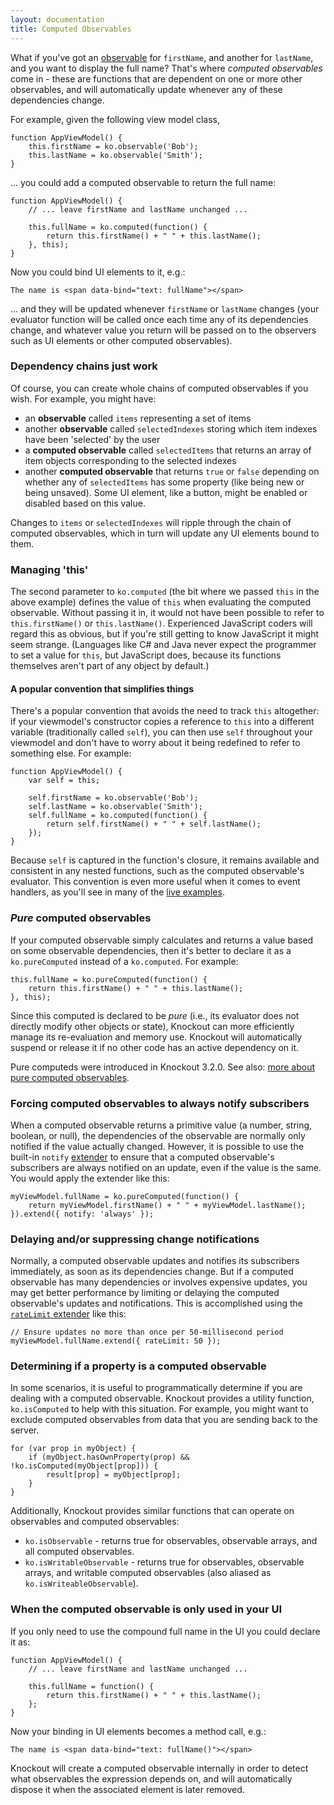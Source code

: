 ```yaml
---
layout: documentation
title: Computed Observables
---
```


What if you've got an [observable](observables.html) for `firstName`, and another for `lastName`, and you want to display the full name? That's where *computed observables* come in - these are functions that are dependent on one or more other observables, and will automatically update whenever any of these dependencies change.

For example, given the following view model class,

    function AppViewModel() {
        this.firstName = ko.observable('Bob');
        this.lastName = ko.observable('Smith');
    }

... you could add a computed observable to return the full name:

    function AppViewModel() {
        // ... leave firstName and lastName unchanged ...

        this.fullName = ko.computed(function() {
            return this.firstName() + " " + this.lastName();
        }, this);
    }

Now you could bind UI elements to it, e.g.:

    The name is <span data-bind="text: fullName"></span>

... and they will be updated whenever `firstName` or `lastName` changes (your evaluator function will be called once each time any of its dependencies change, and whatever value you return will be passed on to the observers such as UI elements or other computed observables).

### Dependency chains just work

Of course, you can create whole chains of computed observables if you wish. For example, you might have:

* an **observable** called `items` representing a set of items
* another **observable** called `selectedIndexes` storing which item indexes have been 'selected' by the user
* a **computed observable** called `selectedItems` that returns an array of item objects corresponding to the selected indexes
* another **computed observable** that returns `true` or `false` depending on whether any of `selectedItems` has some property (like being new or being unsaved). Some UI element, like a button, might be enabled or disabled based on this value.

Changes to `items` or `selectedIndexes` will ripple through the chain of computed observables, which in turn will update any UI elements bound to them.

### Managing 'this'

The second parameter to `ko.computed` (the bit where we passed `this` in the above example) defines the value of `this` when evaluating the computed observable. Without passing it in, it would not have been possible to refer to `this.firstName()` or `this.lastName()`. Experienced JavaScript coders will regard this as obvious, but if you're still getting to know JavaScript it might seem strange. (Languages like C# and Java never expect the programmer to set a value for `this`, but JavaScript does, because its functions themselves aren't part of any object by default.)

#### A popular convention that simplifies things

There's a popular convention that avoids the need to track `this` altogether: if your viewmodel's constructor copies a reference to `this` into a different variable (traditionally called `self`), you can then use `self` throughout your viewmodel and don't have to worry about it being redefined to refer to something else. For example:

    function AppViewModel() {
        var self = this;

        self.firstName = ko.observable('Bob');
        self.lastName = ko.observable('Smith');
        self.fullName = ko.computed(function() {
            return self.firstName() + " " + self.lastName();
        });
    }

Because `self` is captured in the function's closure, it remains available and consistent in any nested functions, such as the computed observable's evaluator. This convention is even more useful when it comes to event handlers, as you'll see in many of the [live examples](../examples/).

### *Pure* computed observables

If your computed observable simply calculates and returns a value based on some observable dependencies, then it's better to declare it as a `ko.pureComputed` instead of a `ko.computed`. For example:

    this.fullName = ko.pureComputed(function() {
        return this.firstName() + " " + this.lastName();
    }, this);

Since this computed is declared to be *pure* (i.e., its evaluator does not directly modify other objects or state), Knockout can more efficiently manage its re-evaluation and memory use. Knockout will automatically suspend or release it if no other code has an active dependency on it.

Pure computeds were introduced in Knockout 3.2.0. See also: [more about pure computed observables](computed-pure.html).

### Forcing computed observables to always notify subscribers

When a computed observable returns a primitive value (a number, string, boolean, or null), the dependencies of the observable are normally only notified if the value actually changed. However, it is possible to use the built-in `notify` [extender](extenders.html) to ensure that a computed observable's subscribers are always notified on an update, even if the value is the same. You would apply the extender like this:

    myViewModel.fullName = ko.pureComputed(function() {
        return myViewModel.firstName() + " " + myViewModel.lastName();
    }).extend({ notify: 'always' });

### Delaying and/or suppressing change notifications

Normally, a computed observable updates and notifies its subscribers immediately, as soon as its dependencies change. But if a computed observable has many dependencies or involves expensive updates, you may get better performance by limiting or delaying the computed observable's updates and notifications. This is accomplished using the [`rateLimit` extender](rateLimit-observable.html) like this:

    // Ensure updates no more than once per 50-millisecond period
    myViewModel.fullName.extend({ rateLimit: 50 });

### Determining if a property is a computed observable

In some scenarios, it is useful to programmatically determine if you are dealing with a computed observable. Knockout provides a utility function, `ko.isComputed` to help with this situation. For example, you might want to exclude computed observables from data that you are sending back to the server.

    for (var prop in myObject) {
        if (myObject.hasOwnProperty(prop) && !ko.isComputed(myObject[prop])) {
            result[prop] = myObject[prop];
        }
    }

Additionally, Knockout provides similar functions that can operate on observables and computed observables:

* `ko.isObservable` - returns true for observables, observable arrays, and all computed observables.
* `ko.isWritableObservable` - returns true for observables, observable arrays, and writable computed observables (also aliased as `ko.isWriteableObservable`).

### When the computed observable is only used in your UI

If you only need to use the compound full name in the UI you could declare it as:

    function AppViewModel() {
        // ... leave firstName and lastName unchanged ...

        this.fullName = function() {
            return this.firstName() + " " + this.lastName();
        };
    }

Now your binding in UI elements becomes a method call, e.g.:

    The name is <span data-bind="text: fullName()"></span>

Knockout will create a computed observable internally in order to detect what observables the expression depends on, and will automatically dispose it when the associated element is later removed.
